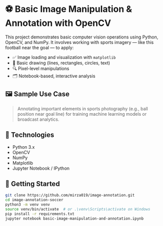 # ⚽ Basic Image Manipulation & Annotation with OpenCV

This project demonstrates basic computer vision operations using Python, OpenCV, and NumPy. It involves working with sports imagery — like this football near the goal — to apply:

- ✅ Image loading and visualization with `matplotlib`
- 🧠 Basic drawing (lines, rectangles, circles, text)
- 🔍 Pixel-level manipulations
- 🗂️ Notebook-based, interactive analysis

## 🖼️ Sample Use Case

> Annotating important elements in sports photography (e.g., ball position near goal line) for training machine learning models or broadcast analytics.

## 🧪 Technologies

- Python 3.x
- OpenCV
- NumPy
- Matplotlib
- Jupyter Notebook / IPython

## 🚀 Getting Started

```bash
git clone https://github.com/mirza019/image-annotation.git
cd image-annotation-soccer
python3 -m venv venv
source venv/bin/activate  # or .\venv\Scripts\activate on Windows
pip install -r requirements.txt
jupyter notebook basic-image-manipulation-and-annotation.ipynb
